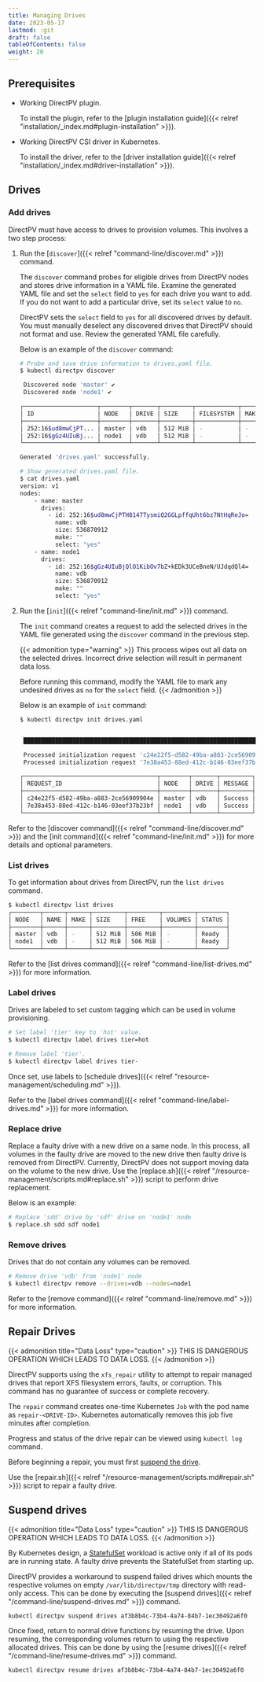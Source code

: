 ```yaml
---
title: Managing Drives
date: 2023-05-17
lastmod: :git
draft: false
tableOfContents: false
weight: 20
---
```


## Prerequisites

* Working DirectPV plugin. 
 
  To install the plugin, refer to the [plugin installation guide]({{< relref "installation/_index.md#plugin-installation" >}}).

* Working DirectPV CSI driver in Kubernetes. 
 
  To install the driver, refer to the [driver installation guide]({{< relref "installation/_index.md#driver-installation" >}}).

## Drives

### Add drives

DirectPV must have access to drives to provision volumes. 
This involves a two step process:

1. Run the [`discover`]({{< relref "command-line/discover.md" >}}) command.
   
   The `discover` command probes for eligible drives from DirectPV nodes and stores drive information in a YAML file. 
   Examine the generated YAML file and set the `select` field to `yes` for each drive you want to add.
   If you do not want to add a particular drive, set its `select` value to `no`. 
   
   DirectPV sets the `select` field to `yes` for all discovered drives by default.
   You must manually deselect any discovered drives that DirectPV should not format and use.
   Review the generated YAML file carefully.
   
   Below is an example of the `discover` command:
   
   ```sh
   # Probe and save drive information to drives.yaml file.
   $ kubectl directpv discover
   
    Discovered node 'master' ✔
    Discovered node 'node1' ✔
   
   ┌─────────────────────┬────────┬───────┬─────────┬────────────┬──────┬───────────┬─────────────┐
   │ ID                  │ NODE   │ DRIVE │ SIZE    │ FILESYSTEM │ MAKE │ AVAILABLE │ DESCRIPTION │
   ├─────────────────────┼────────┼───────┼─────────┼────────────┼──────┼───────────┼─────────────┤
   │ 252:16$ud8mwCjPT... │ master │ vdb   │ 512 MiB │ -          │ -    │ YES       │ -           │
   │ 252:16$gGz4UIuBj... │ node1  │ vdb   │ 512 MiB │ -          │ -    │ YES       │ -           │
   └─────────────────────┴────────┴───────┴─────────┴────────────┴──────┴───────────┴─────────────┘

   Generated 'drives.yaml' successfully.

   # Show generated drives.yaml file.
   $ cat drives.yaml
   version: v1
   nodes:
       - name: master
         drives:
           - id: 252:16$ud8mwCjPTH8147TysmiQ2GGLpffqUht6bz7NtHqReJo=
             name: vdb
             size: 536870912
             make: ""
             select: "yes"
       - name: node1
         drives:
           - id: 252:16$gGz4UIuBjQlO1KibOv7bZ+kEDk3UCeBneN/UJdqdQl4=
             name: vdb
             size: 536870912
             make: ""
             select: "yes"
   
   ```

2. Run the [`init`]({{< relref "command-line/init.md" >}}) command.

   The `init` command creates a request to add the selected drives in the YAML file generated using the `discover` command in the previous step. 
   
   {{< admonition type="warning" >}}
   This process wipes out all data on the selected drives. 
   Incorrect drive selection will result in permanent data loss. 

   Before running this command, modify the YAML file to mark any undesired drives as `no` for the `select` field.
   {{< /admonition >}}
   
   Below is an example of `init` command:

   ```sh
   $ kubectl directpv init drives.yaml
   
   
    ███████████████████████████████████████████████████████████████████████████ 100%
   
    Processed initialization request 'c24e22f5-d582-49ba-a883-2ce56909904e' for node 'master' ✔
    Processed initialization request '7e38a453-88ed-412c-b146-03eef37b23bf' for node 'node1' ✔
   
   ┌──────────────────────────────────────┬────────┬───────┬─────────┐
   │ REQUEST_ID                           │ NODE   │ DRIVE │ MESSAGE │
   ├──────────────────────────────────────┼────────┼───────┼─────────┤
   │ c24e22f5-d582-49ba-a883-2ce56909904e │ master │ vdb   │ Success │
   │ 7e38a453-88ed-412c-b146-03eef37b23bf │ node1  │ vdb   │ Success │
   └──────────────────────────────────────┴────────┴───────┴─────────┘
   ```

Refer to the [discover command]({{< relref "command-line/discover.md" >}}) and the [init command]({{< relref "command-line/init.md" >}}) for more details and optional parameters.

### List drives

To get information about drives from DirectPV, run the `list drives` command. 

```sh
$ kubectl directpv list drives
┌────────┬──────┬──────┬─────────┬─────────┬─────────┬────────┐
│ NODE   │ NAME │ MAKE │ SIZE    │ FREE    │ VOLUMES │ STATUS │
├────────┼──────┼──────┼─────────┼─────────┼─────────┼────────┤
│ master │ vdb  │ -    │ 512 MiB │ 506 MiB │ -       │ Ready  │
│ node1  │ vdb  │ -    │ 512 MiB │ 506 MiB │ -       │ Ready  │
└────────┴──────┴──────┴─────────┴─────────┴─────────┴────────┘
```

Refer to the [list drives command]({{< relref "command-line/list-drives.md" >}}) for more information.

### Label drives

Drives are labeled to set custom tagging which can be used in volume provisioning. 

```sh
# Set label 'tier' key to 'hot' value.
$ kubectl directpv label drives tier=hot

# Remove label 'tier'.
$ kubectl directpv label drives tier-
```

Once set, use labels to [schedule drives]({{< relref "resource-management/scheduling.md" >}}).

Refer to the [label drives command]({{< relref "command-line/label-drives.md" >}}) for more information.

### Replace drive

Replace a faulty drive with a new drive on a same node. 
In this process, all volumes in the faulty drive are moved to the new drive then faulty drive is removed from DirectPV. 
Currently, DirectPV does not support moving data on the volume to the new drive. 
Use the [replace.sh]({{< relref "/resource-management/scripts.md#replace.sh" >}}) script to perform drive replacement. 

Below is an example:

```sh
# Replace 'sdd' drive by 'sdf' drive on 'node1' node
$ replace.sh sdd sdf node1
```

### Remove drives
Drives that do not contain any volumes can be removed. 

```sh
# Remove drive 'vdb' from 'node1' node
$ kubectl directpv remove --drives=vdb --nodes=node1
```

Refer to the [remove command]({{< relref "command-line/remove.md" >}}) for more information.

## Repair Drives

{{< admonition title="Data Loss" type="caution" >}}
THIS IS DANGEROUS OPERATION WHICH LEADS TO DATA LOSS.
{{< /admonition >}}

DirectPV supports using the `xfs_repair` utility to attempt to repair managed drives that report XFS filesystem errors, faults, or corruption.
This command has no guarantee of success or complete recovery.

The `repair` command creates one-time Kubernetes `Job` with the pod name as `repair-<DRIVE-ID>`.
Kubernetes automatically removes this job five minutes after completion.

Progress and status of the drive repair can be viewed using `kubectl log` command. 

Before beginning a repair, you must first [suspend the drive](#suspend-drives).

Use the [repair.sh]({{< relref "/resource-management/scripts.md#repair.sh" >}}) script to repair a faulty drive. 


## Suspend drives

{{< admonition title="Data Loss" type="caution" >}}
THIS IS DANGEROUS OPERATION WHICH LEADS TO DATA LOSS.
{{< /admonition >}}

By Kubernetes design, a [StatefulSet](https://kubernetes.io/docs/concepts/workloads/controllers/statefulset/) workload is active only if all of its pods are in running state. 
A faulty drive prevents the StatefulSet from starting up. 

DirectPV provides a workaround to suspend failed drives which mounts the respective volumes on empty `/var/lib/directpv/tmp` directory with read-only access. 
This can be done by executing the [suspend drives]({{< relref "/command-line/suspend-drives.md" >}}) command. 

```sh {.copy}
kubectl directpv suspend drives af3b8b4c-73b4-4a74-84b7-1ec30492a6f0
```

Once fixed, return to normal drive functions by resuming the drive. 
Upon resuming, the corresponding volumes return to using the respective allocated drives. 
This can be done by using the [resume drives]({{< relref "/command-line/resume-drives.md" >}}) command. 

```sh {.copy}
kubectl directpv resume drives af3b8b4c-73b4-4a74-84b7-1ec30492a6f0
```
